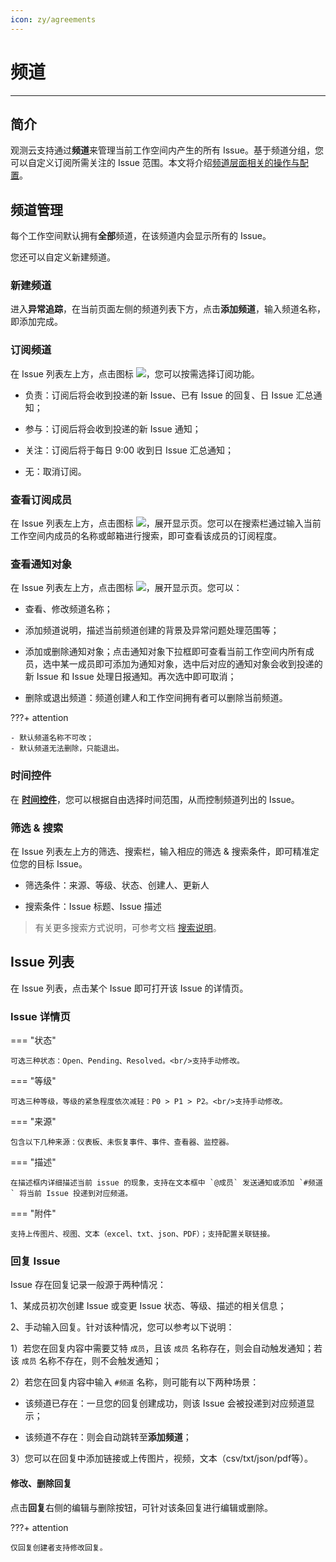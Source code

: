 ```yaml
---
icon: zy/agreements
---
```

# 频道
---

## 简介

观测云支持通过**频道**来管理当前工作空间内产生的所有 Issue。基于频道分组，您可以自定义订阅所需关注的 Issue 范围。本文将介绍<u>频道层面相关的操作与配置</u>。

## 频道管理

每个工作空间默认拥有**全部**频道，在该频道内会显示所有的 Issue。

您还可以自定义新建频道。

### 新建频道

进入**异常追踪**，在当前页面左侧的频道列表下方，点击**添加频道**，输入频道名称，即添加完成。

### 订阅频道

在 Issue 列表左上方，点击图标 ![](img/channel-icon.png)，您可以按需选择订阅功能。

- 负责：订阅后将会收到投递的新 Issue、已有 Issue 的回复、日 Issue 汇总通知；

- 参与：订阅后将会收到投递的新 Issue 通知；

- 关注：订阅后将于每日 9:00 收到日 Issue 汇总通知；

- 无：取消订阅。

### 查看订阅成员

在 Issue 列表左上方，点击图标 ![](img/channel-member.png)，展开显示页。您可以在搜索栏通过输入当前工作空间内成员的名称或邮箱进行搜索，即可查看该成员的订阅程度。

### 查看通知对象

在 Issue 列表左上方，点击图标 ![](img/channel-inform.png)，展开显示页。您可以：

- 查看、修改频道名称；

- 添加频道说明，描述当前频道创建的背景及异常问题处理范围等；

- 添加或删除通知对象；点击通知对象下拉框即可查看当前工作空间内所有成员，选中某一成员即可添加为通知对象，选中后对应的通知对象会收到投递的新 Issue 和 Issue 处理日报通知。再次选中即可取消；

- 删除或退出频道：频道创建人和工作空间拥有者可以删除当前频道。

???+ attention

    - 默认频道名称不可改；
    - 默认频道无法删除，只能退出。

### 时间控件

在 **[时间控件](../getting-started/function-details/explorer-search.md#time)**，您可以根据自由选择时间范围，从而控制频道列出的 Issue。

### 筛选 & 搜索

在 Issue 列表左上方的筛选、搜索栏，输入相应的筛选 & 搜索条件，即可精准定位您的目标 Issue。

- 筛选条件：来源、等级、状态、创建人、更新人

- 搜索条件：Issue 标题、Issue 描述

> 有关更多搜索方式说明，可参考文档 [搜索说明](../getting-started/function-details/explorer-search.md#search)。

## Issue 列表

在 Issue 列表，点击某个 Issue 即可打开该 Issue 的详情页。

### Issue 详情页

=== "状态"

    可选三种状态：Open、Pending、Resolved。<br/>支持手动修改。

=== "等级"

    可选三种等级，等级的紧急程度依次减轻：P0 > P1 > P2。<br/>支持手动修改。

=== "来源"

    包含以下几种来源：仪表板、未恢复事件、事件、查看器、监控器。

=== "描述"

    在描述框内详细描述当前 issue 的现象，支持在文本框中 `@成员` 发送通知或添加 `#频道` 将当前 Issue 投递到对应频道。

=== "附件"

    支持上传图片、视图、文本（excel、txt、json、PDF）；支持配置关联链接。


### 回复 Issue

Issue 存在回复记录一般源于两种情况：

1、某成员初次创建 Issue 或变更 Issue 状态、等级、描述的相关信息；

2、手动输入回复。针对该种情况，您可以参考以下说明：

1）若您在回复内容中需要艾特 `成员`，且该 `成员` 名称存在，则会自动触发通知；若该 `成员` 名称不存在，则不会触发通知；

2）若您在回复内容中输入 `#频道` 名称，则可能有以下两种场景：

- 该频道已存在：一旦您的回复创建成功，则该 Issue 会被投递到对应频道显示；

- 该频道不存在：则会自动跳转至**添加频道**；

3）您可以在回复中添加链接或上传图片，视频，文本（csv/txt/json/pdf等）。

#### 修改、删除回复

点击**回复**右侧的编辑与删除按钮，可针对该条回复进行编辑或删除。

???+ attention

    仅回复创建者支持修改回复。


